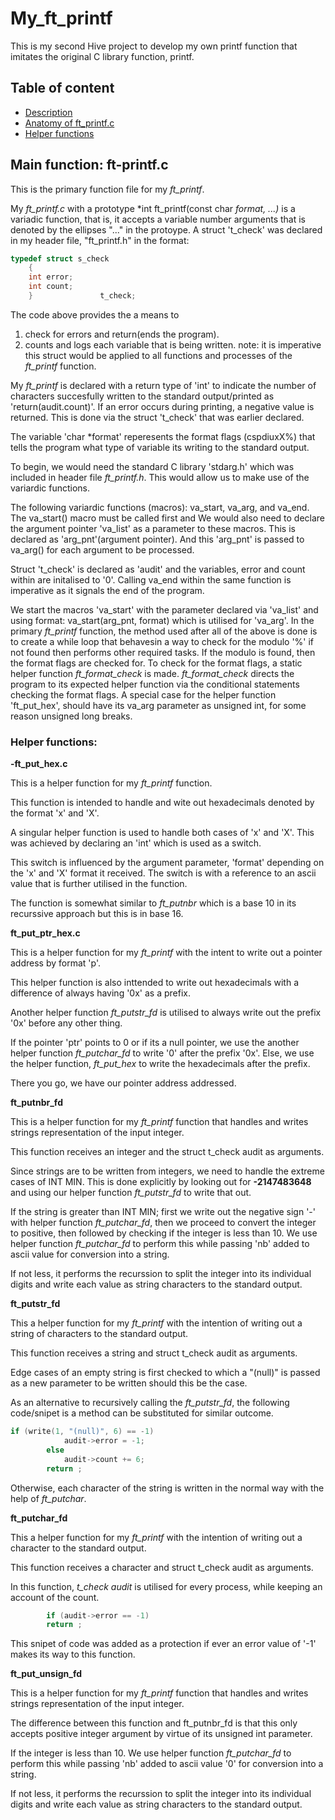 # My_ft_printf

This is my second Hive project to develop my own printf function that imitates the original C library function, printf.

## Table of content

- [Description](#my_ft_printf)
- [Anatomy of ft_printf.c](#main-function-ft-printfc)
- [Helper functions](#helper-functions)

## Main function: ft-printf.c 

This is the primary function file for my *ft_printf*.

My *ft_printf.c* with a prototype *int	ft_printf(const char *format, ...)*
is	a variadic function, that is, it accepts a variable	number arguments 
that is denoted by the ellipses "..." in the protoype.
A struct 't_check' was declared in my header file, "ft_printf.h" in the 
format:
	
```C
typedef struct s_check
	{
	int	error;
	int	count;
	}				t_check;

```	
	
The code above provides the a means to 
1.	check for errors and return(ends the program).
2.	counts and logs each variable that is being written.
note: it is imperative this struct would be applied to all functions and 
processes of the *ft_printf* function.
	
My *ft_printf* is declared with a return type of 'int' to indicate the
number of characters succesfully written to the standard output/printed
as 'return(audit.count)'.
If an error occurs during printing, a negative value is returned.
This is done via the struct 't_check' that was earlier declared.

The variable 'char *format' reperesents the format flags (cspdiuxX%) that
tells the program what type of variable its writing to the standard output.

To begin, we would need the standard C library 'stdarg.h' which was included
in header file *ft_printf.h*. This would allow us to make use of the variardic
functions.

The following variardic functions (macros): va_start, va_arg, and va_end.
The va_start() macro must be called first and We would also need to declare
the argument pointer 'va_list' as a parameter to these macros. This is 
declared as 'arg_pnt'(argument pointer).
And this 'arg_pnt' is passed to va_arg() for each argument to be processed.
	
Struct 't_check' is declared as 'audit' and the variables, error and count
within are initalised to '0'.
Calling va_end within the same function is imperative as it signals the
end of the program.
	
We start the macros 'va_start' with the parameter declared via 'va_list' 
and using format: va_start(arg_pnt, format) which is utilised for 'va_arg'.
In the primary *ft_printf* function, the method used after all of the above
is done is to create a while loop that behavesin a way to check for the 
modulo '%' if not found then performs other required tasks. If the 
modulo is found, then the format flags are checked for.
To check for the format flags, a static helper function *ft_format_check*
is made.
*ft_format_check* directs the program to its expected helper function via
the conditional statements checking the format flags.
A special case for the helper function 'ft_put_hex', should have its 
va_arg parameter as unsigned int, for some reason unsigned long breaks.

 
### Helper functions:

**-ft_put_hex.c**

This is a helper function for my *ft_printf* function.
  
This function is intended to handle and wite out hexadecimals denoted
by the format 'x' and 'X'.
 
A singular helper function is used to handle both cases of 'x' and 'X'.
This was achieved by declaring an 'int' which is used as a switch.
 
This switch is influenced by the argument parameter, 'format' depending 
on the 'x'	and 'X' format it received. The switch is with a reference to 
an ascii value that is further utilised in the function.
 
The function is somewhat similar to *ft_putnbr* which is a base 10 in 
its recurssive approach but	this is in base 16.



**ft_put_ptr_hex.c**

This is a helper function for my *ft_printf* with the intent to write out 
a pointer address by format 'p'.
 
This helper function is also inttended to write out hexadecimals with a 
difference of always having '0x' as a prefix.
 
Another helper function *ft_putstr_fd* is utilised to always write out the 
prefix '0x' before any other thing.
 
If the pointer 'ptr' points to 0 or if its a null pointer, we use the 
another helper function *ft_putchar_fd* to write '0' after the prefix '0x'.
Else, we use the helper function, *ft_put_hex* to write the hexadecimals 
after the prefix.
 
There you go, we have our pointer address addressed. 



**ft_putnbr_fd**

This is a helper function for my *ft_printf* function that handles and 
writes strings representation of the input integer.

This function receives an integer and the struct t_check audit as arguments.

Since strings are to be written from integers, we need to handle the 
extreme cases of INT MIN. This is done explicitly by looking out for 
**-2147483648** and using our helper function *ft_putstr_fd* to write 
that out.

If the string is greater than INT MIN; first we write out the 
negative sign '-' with helper function *ft_putchar_fd*, then we proceed to 
convert the integer to positive, then followed by checking if the integer
is less than 10. We use helper function *ft_putchar_fd* to perform this 
while passing 'nb' added to ascii value for conversion into a string.

If not less, it performs the recurssion to split the integer into its
individual digits and write each value as string characters to the 
standard output.



**ft_putstr_fd**

This a helper function for my *ft_printf* with the intention of writing
out a string of characters to the standard output.

This function receives a string and struct t_check audit as arguments.

Edge cases of an empty string is first checked to which a "(null)" is passed
as a new parameter to be written should this be the case.
	
As an alternative to recursively calling the *ft_putstr_fd*, the following 
code/snipet is a method can be substituted for similar outcome.
	
``` C
if (write(1, "(null)", 6) == -1)
			audit->error = -1;
		else
			audit->count += 6;
		return ;
```
		
	
Otherwise, each character of the string is written in the normal way with
the help of *ft_putchar*.



**ft_putchar_fd**

This a helper function for my *ft_printf* with the intention of writing
out a character to the standard output.
	
This function receives a character and struct t_check audit as arguments.
	
In this function, *t_check audit* is utilised for every process, while
keeping an account of the count.
	
```C
		if (audit->error == -1)
		return ;
```
		
This snipet of code was added as a protection if ever an error value 
of '-1' makes its way to this function.



**ft_put_unsign_fd**

This is a helper function for my *ft_printf* function that handles and 
writes strings representation of the input integer.
	
The difference between this function and ft_putnbr_fd is that this only 
accepts positive integer argument by virtue of its unsigned int parameter.
	
If the integer is less than 10. We use helper function *ft_putchar_fd* to 
perform this while passing 'nb' added to ascii value '0' for conversion 
into a string.

If not less, it performs the recurssion to split the integer into its
individual digits and write each value as string characters to the 
standard output.

